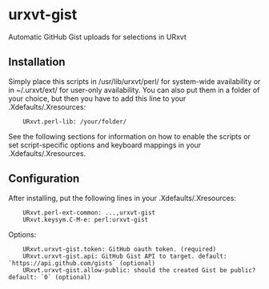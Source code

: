# urxvt-gist
Automatic GitHub Gist uploads for selections in URxvt

## Installation
Simply place this scripts in /usr/lib/urxvt/perl/ for system-wide availability
or in ~/.urxvt/ext/ for user-only availability. You can also put them in a
folder of your choice, but then you have to add this line to your
.Xdefaults/.Xresources:
```
    URxvt.perl-lib: /your/folder/
```

See the following sections for information on how to enable the scripts or set
script-specific options and keyboard mappings in your .Xdefaults/.Xresources.

## Configuration
After installing, put the following lines in your .Xdefaults/.Xresources:
```
    URxvt.perl-ext-common: ...,urxvt-gist
    URxvt.keysym.C-M-e: perl:urxvt-gist
```

Options:
```
    URxvt.urxvt-gist.token: GitHub oauth token. (required)
    URxvt.urxvt-gist.api: GitHub Gist API to target. default: `https://api.github.com/gists` (optional)
    URxvt.urxvt-gist.allow-public: should the created Gist be public? default: `0` (optional)
```
